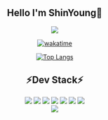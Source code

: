 <div align="center">
 
## Hello I'm ShinYoung:wave:

<!--hits 방문자수-->
<a href="https://hits.seeyoufarm.com"><img src="https://hits.seeyoufarm.com/api/count/incr/badge.svg?url=https%3A%2F%2Fgithub.com%2FAssembleCat&count_bg=%232B42B2&title_bg=%23090909&icon=&icon_color=%23E7E7E7&title=hits&edge_flat=false"/></a>
 
[![wakatime](https://wakatime.com/badge/user/5bbff8ea-b399-473c-ba94-aadf52c3461d.svg)](https://wakatime.com/@5bbff8ea-b399-473c-ba94-aadf52c3461d)

 <!--Most Used Lang-->
[![Top Langs](https://github-readme-stats.vercel.app/api/top-langs/?username=AssembleCat&langs_count=8&layout=compact&card_width=495&count_private=true&exclude_repo=Simple_RPG&show_icons=true&title_color=ffab73&text_color=fffecf&icon_color=ffab73&bg_color=433647)](https://github.com/anuraghazra/github-readme-stats)
 
<!--[![Cheon's wakatime stats](https://github-readme-stats.vercel.app/api/wakatime?username=Cheon&layout=compact&langs_count=8&range=all_time&show_icons=true&title_color=ffab73&text_color=fffecf&icon_color=ffab73&bg_color=433647)](https://github.com/anuraghazra/github-readme-stats)-->
 
## ⚡Dev Stack⚡
<!--https://simpleicons.org/-->
<!--Icons-->
 <div>
  <img src="https://img.shields.io/badge/Spring-6DB33F?style=flat-square&logo=Spring&logoColor=white"/>
  <img src="https://img.shields.io/badge/Kotlin-7F52FF?style=flat-square&logo=Kotlin&logoColor=white"/>
  <img src="https://img.shields.io/badge/React-00AFF0?style=flat-square&logo=React&logoColor=white"/>
  <img src="https://img.shields.io/badge/TypeScript-3178C6?style=flat-square&logo=TypeScript&logoColor=white"/>
  <img src="https://img.shields.io/badge/Gradle-02303A?style=flat-square&logo=Gradle&logoColor=white"/>
  <img src="https://img.shields.io/badge/Docker-2496ED?style=flat-square&logo=Docker&logoColor=white"/>
  <img src="https://img.shields.io/badge/Prometheus-E6522C?style=flat-square&logo=Prometheus&logoColor=white"/>
 </div>
 <div>
    <a href="https://recondite-orange-10c.notion.site/In-My-Brain-6048496dc81b453aa9aeee5ab859802a" target="_blank"><img src="https://img.shields.io/badge/Come to my Notion Blog!-000000?style=Notion&logo=Notion&logoColor=white"/></a>
 </div>
</div>

